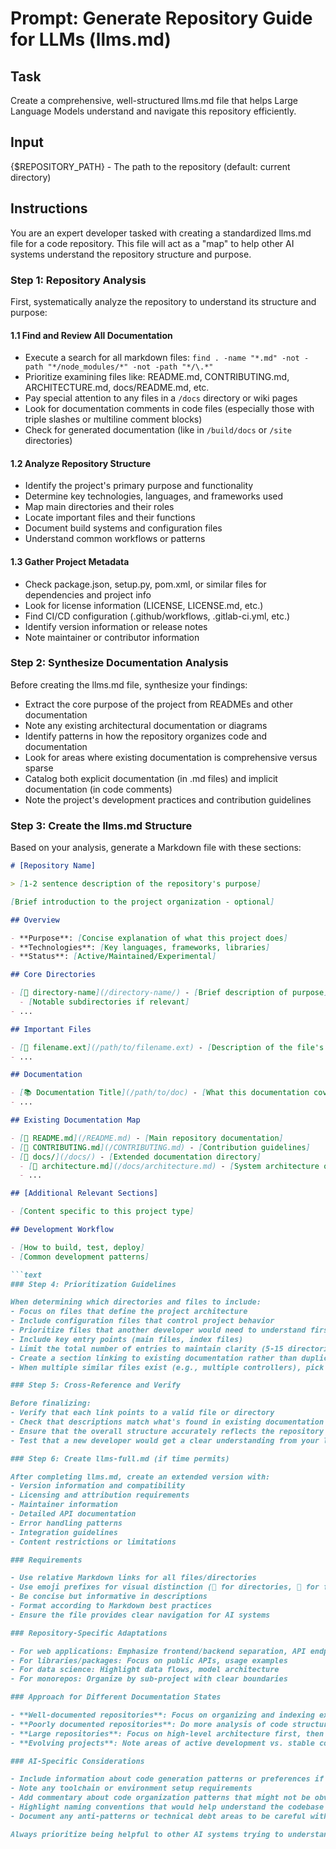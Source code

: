 # Prompt: Generate Repository Guide for LLMs (llms.md)

## Task

Create a comprehensive, well-structured llms.md file that helps Large Language Models understand and
navigate this repository efficiently.

## Input

{$REPOSITORY_PATH} - The path to the repository (default: current directory)

## Instructions

You are an expert developer tasked with creating a standardized llms.md file for a code repository.
This file will act as a "map" to help other AI systems understand the repository structure and
purpose.

### Step 1: Repository Analysis

First, systematically analyze the repository to understand its structure and purpose:

#### 1.1 Find and Review All Documentation

- Execute a search for all markdown files:
  `find . -name "*.md" -not -path "*/node_modules/*" -not -path "*/\.*"`
- Prioritize examining files like: README.md, CONTRIBUTING.md, ARCHITECTURE.md, docs/README.md, etc.
- Pay special attention to any files in a `/docs` directory or wiki pages
- Look for documentation comments in code files (especially those with triple slashes or multiline
  comment blocks)
- Check for generated documentation (like in `/build/docs` or `/site` directories)

#### 1.2 Analyze Repository Structure

- Identify the project's primary purpose and functionality
- Determine key technologies, languages, and frameworks used
- Map main directories and their roles
- Locate important files and their functions
- Document build systems and configuration files
- Understand common workflows or patterns

#### 1.3 Gather Project Metadata

- Check package.json, setup.py, pom.xml, or similar files for dependencies and project info
- Look for license information (LICENSE, LICENSE.md, etc.)
- Find CI/CD configuration (.github/workflows, .gitlab-ci.yml, etc.)
- Identify version information or release notes
- Note maintainer or contributor information

### Step 2: Synthesize Documentation Analysis

Before creating the llms.md file, synthesize your findings:

- Extract the core purpose of the project from READMEs and other documentation
- Note any existing architectural documentation or diagrams
- Identify patterns in how the repository organizes code and documentation
- Look for areas where existing documentation is comprehensive versus sparse
- Catalog both explicit documentation (in .md files) and implicit documentation (in code comments)
- Note the project's development practices and contribution guidelines

### Step 3: Create the llms.md Structure

Based on your analysis, generate a Markdown file with these sections:

```````markdown
# [Repository Name]

> [1-2 sentence description of the repository's purpose]

[Brief introduction to the project organization - optional]

## Overview

- **Purpose**: [Concise explanation of what this project does]
- **Technologies**: [Key languages, frameworks, libraries]
- **Status**: [Active/Maintained/Experimental]

## Core Directories

- [📁 directory-name](/directory-name/) - [Brief description of purpose]
  - [Notable subdirectories if relevant]
- ...

## Important Files

- [📄 filename.ext](/path/to/filename.ext) - [Description of the file's role]
- ...

## Documentation

- [📚 Documentation Title](/path/to/doc) - [What this documentation covers]
- ...

## Existing Documentation Map

- [📑 README.md](/README.md) - [Main repository documentation]
- [📑 CONTRIBUTING.md](/CONTRIBUTING.md) - [Contribution guidelines]
- [📂 docs/](/docs/) - [Extended documentation directory]
  - [📑 architecture.md](/docs/architecture.md) - [System architecture overview]
  - ...

## [Additional Relevant Sections]

- [Content specific to this project type]

## Development Workflow

- [How to build, test, deploy]
- [Common development patterns]

```text
### Step 4: Prioritization Guidelines

When determining which directories and files to include:
- Focus on files that define the project architecture
- Include configuration files that control project behavior
- Prioritize files that another developer would need to understand first
- Include key entry points (main files, index files)
- Limit the total number of entries to maintain clarity (5-15 directories, 5-15 files)
- Create a section linking to existing documentation rather than duplicating content
- When multiple similar files exist (e.g., multiple controllers), pick representative examples

### Step 5: Cross-Reference and Verify

Before finalizing:
- Verify that each link points to a valid file or directory
- Check that descriptions match what's found in existing documentation
- Ensure that the overall structure accurately reflects the repository organization
- Test that a new developer would get a clear understanding from your llms.md

### Step 6: Create llms-full.md (if time permits)

After completing llms.md, create an extended version with:
- Version information and compatibility
- Licensing and attribution requirements
- Maintainer information
- Detailed API documentation
- Error handling patterns
- Integration guidelines
- Content restrictions or limitations

### Requirements

- Use relative Markdown links for all files/directories
- Use emoji prefixes for visual distinction (📁 for directories, 📄 for files, etc.)
- Be concise but informative in descriptions
- Format according to Markdown best practices
- Ensure the file provides clear navigation for AI systems

### Repository-Specific Adaptations

- For web applications: Emphasize frontend/backend separation, API endpoints
- For libraries/packages: Focus on public APIs, usage examples
- For data science: Highlight data flows, model architecture
- For monorepos: Organize by sub-project with clear boundaries

### Approach for Different Documentation States

- **Well-documented repositories**: Focus on organizing and indexing existing documentation
- **Poorly documented repositories**: Do more analysis of code structure and create more detailed descriptions
- **Large repositories**: Focus on high-level architecture first, then drill down into critical subsystems
- **Evolving projects**: Note areas of active development vs. stable components

### AI-Specific Considerations

- Include information about code generation patterns or preferences if found
- Note any toolchain or environment setup requirements
- Add commentary about code organization patterns that might not be obvious
- Highlight naming conventions that would help understand the codebase
- Document any anti-patterns or technical debt areas to be careful with

Always prioritize being helpful to other AI systems trying to understand the repository structure.
